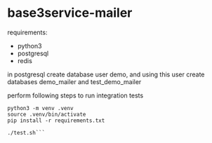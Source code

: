 # base3service-mailer

requirements:
  - python3
  - postgresql
  - redis


in postgresql create database user demo, and using this user create databases demo_mailer and test_demo_mailer


perform following steps to run integration tests

```
python3 -m venv .venv
source .venv/bin/activate
pip install -r requirements.txt

./test.sh```